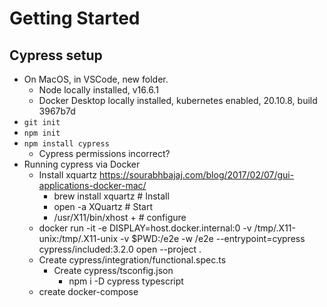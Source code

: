# Getting Started

## Cypress setup

* On MacOS, in VSCode, new folder.
    * Node locally installed, v16.6.1
    * Docker Desktop locally installed, kubernetes enabled, 20.10.8, build 3967b7d
* `git init`
* `npm init`
* `npm install cypress`
  * Cypress permissions incorrect?
* Running cypress via Docker
  * Install xquartz https://sourabhbajaj.com/blog/2017/02/07/gui-applications-docker-mac/
    * brew install xquartz # Install
    * open -a XQuartz # Start
    * /usr/X11/bin/xhost +  # configure
  * docker run -it -e DISPLAY=host.docker.internal:0 -v /tmp/.X11-unix:/tmp/.X11-unix -v $PWD:/e2e -w /e2e --entrypoint=cypress cypress/included:3.2.0 open --project .
  * Create cypress/integration/functional.spec.ts
    * Create cypress/tsconfig.json
      * npm i -D cypress typescript
  * create docker-compose